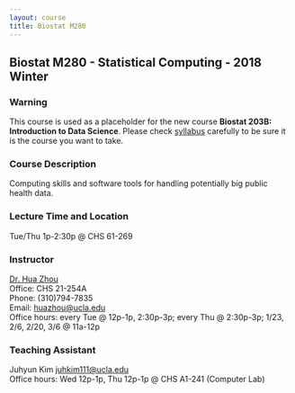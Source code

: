 ```yaml
---
layout: course
title: Biostat M280
---
```


## Biostat M280 - Statistical Computing - 2018 Winter

### Warning

This course is used as a placeholder for the new course **Biostat 203B: Introduction to Data Science**. Please check [syllabus](./syllabus.html) carefully to be sure it is the course you want to take.  

### Course Description

Computing skills and software tools for handling potentially big public health data.   

### Lecture Time and Location

Tue/Thu 1p-2:30p @ CHS 61-269    

### Instructor

[Dr. Hua Zhou](http://hua-zhou.github.io/)  
Office: CHS 21-254A  
Phone: (310)794-7835  
Email: <huazhou@ucla.edu>  
Office hours: every Tue @ 12p-1p, 2:30p-3p; every Thu @ 2:30p-3p; 1/23, 2/6, 2/20, 3/6 @ 11a-12p

### Teaching Assistant

Juhyun Kim <juhkim111@ucla.edu>  
Office hours: Wed 12p-1p, Thu 12p-1p @ CHS A1-241 (Computer Lab)   
